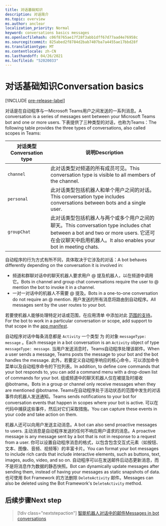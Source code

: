 ```yaml
---
title: 对话基础知识
description: 对话简介
ms.topic: overview
ms.author: anclear
localization_priority: Normal
keyword: conversations basics messages
ms.openlocfilehash: c06f8765ae17f28f3abb1dff67d77aad4e76958c
ms.sourcegitcommit: 825abed2f8784d2bab7407ba7a4455ae17bbd28f
ms.translationtype: MT
ms.contentlocale: zh-CN
ms.lasthandoff: 04/26/2021
ms.locfileid: "52020033"
---
```

# <a name="conversation-basics"></a><span data-ttu-id="3b7d9-103">对话基础知识</span><span class="sxs-lookup"><span data-stu-id="3b7d9-103">Conversation basics</span></span>

[!INCLUDE [pre-release-label](~/includes/v4-to-v3-pointer-bots.md)]

<span data-ttu-id="3b7d9-104">对话是在自动程序与一Microsoft Teams用户之间发送的一系列消息。</span><span class="sxs-lookup"><span data-stu-id="3b7d9-104">A conversation is a series of messages sent between your Microsoft Teams bot and one or more users.</span></span> <span data-ttu-id="3b7d9-105">下表提供了三种类型的对话，也称为Teams：</span><span class="sxs-lookup"><span data-stu-id="3b7d9-105">The following table provides the three types of conversations, also called scopes in Teams:</span></span>

| <span data-ttu-id="3b7d9-106">对话类型</span><span class="sxs-lookup"><span data-stu-id="3b7d9-106">Conversation type</span></span> | <span data-ttu-id="3b7d9-107">说明</span><span class="sxs-lookup"><span data-stu-id="3b7d9-107">Description</span></span> |
| ------- | ----------- |
| `channel` | <span data-ttu-id="3b7d9-108">此对话类型对频道的所有成员可见。</span><span class="sxs-lookup"><span data-stu-id="3b7d9-108">This conversation type is visible to all members of the channel.</span></span> |
| `personal` | <span data-ttu-id="3b7d9-109">此对话类型包括机器人和单个用户之间的对话。</span><span class="sxs-lookup"><span data-stu-id="3b7d9-109">This conversation type includes conversations between bots and a single user.</span></span> |
| `groupChat` | <span data-ttu-id="3b7d9-110">此对话类型包括机器人与两个或多个用户之间的聊天。</span><span class="sxs-lookup"><span data-stu-id="3b7d9-110">This conversation type includes chat between a bot and two or more users.</span></span> <span data-ttu-id="3b7d9-111">它还可在会议聊天中启用机器人。</span><span class="sxs-lookup"><span data-stu-id="3b7d9-111">It also enables your bot in meeting chats.</span></span> |

<span data-ttu-id="3b7d9-112">自动程序的行为方式有所不同，具体取决于它涉及的对话：</span><span class="sxs-lookup"><span data-stu-id="3b7d9-112">A bot behaves differently depending on the conversation it is involved in:</span></span>

* <span data-ttu-id="3b7d9-113">频道和群聊对话中的聊天机器人要求用户 @ 提及机器人，以在频道中调用它。</span><span class="sxs-lookup"><span data-stu-id="3b7d9-113">Bots in channel and group chat conversations require the user to @ mention the bot to invoke it in a channel.</span></span>
* <span data-ttu-id="3b7d9-114">一对一对话中的机器人不需要 @ 提及。</span><span class="sxs-lookup"><span data-stu-id="3b7d9-114">Bots in a one-to-one conversation do not require an @ mention.</span></span> <span data-ttu-id="3b7d9-115">用户发送的所有消息将路由到自动程序。</span><span class="sxs-lookup"><span data-stu-id="3b7d9-115">All messages sent by the user routes to your bot.</span></span>

<span data-ttu-id="3b7d9-116">若要使机器人能够处理特定对话或范围，在应用清单 中添加对此 [范围的支持](~/resources/schema/manifest-schema.md)。</span><span class="sxs-lookup"><span data-stu-id="3b7d9-116">For the bot to work in a particular conversation or scope, add support to that scope in the [app manifest](~/resources/schema/manifest-schema.md).</span></span>

<span data-ttu-id="3b7d9-117">自动程序对话中每条消息都是 `Activity` 一个类型 为 的对象 `messageType: message` 。</span><span class="sxs-lookup"><span data-stu-id="3b7d9-117">Each message in a bot conversation is an `Activity` object of type `messageType: message`.</span></span> <span data-ttu-id="3b7d9-118">当用户发送消息时，Teams自动程序处理该邮件。</span><span class="sxs-lookup"><span data-stu-id="3b7d9-118">When a user sends a message, Teams posts the message to your bot and the bot handles the message.</span></span> <span data-ttu-id="3b7d9-119">此外，若要定义自动程序响应的核心命令，可以添加命令菜单以及自动程序命令的下拉列表。</span><span class="sxs-lookup"><span data-stu-id="3b7d9-119">In addition, to define core commands that your bot responds to, you can add a command menu with a drop-down list of commands for your bot.</span></span> <span data-ttu-id="3b7d9-120">组或频道中的聊天机器人仅在被提及时接收@botname。</span><span class="sxs-lookup"><span data-stu-id="3b7d9-120">Bots in a group or channel only receive messages when they are mentioned @botname.</span></span> <span data-ttu-id="3b7d9-121">Teams在自动程序处于活动状态的范围中发生的对话事件向机器人发送通知。</span><span class="sxs-lookup"><span data-stu-id="3b7d9-121">Teams sends notifications to your bot for conversation events that happen in scopes where your bot is active.</span></span> <span data-ttu-id="3b7d9-122">可以在代码中捕获这些事件，然后对它们采取措施。</span><span class="sxs-lookup"><span data-stu-id="3b7d9-122">You can capture these events in your code and take action on them.</span></span> 

<span data-ttu-id="3b7d9-123">机器人还可以向用户发送主动消息。</span><span class="sxs-lookup"><span data-stu-id="3b7d9-123">A bot can also send proactive messages to users.</span></span> <span data-ttu-id="3b7d9-124">主动消息是自动程序发送的任何不响应用户请求的消息。</span><span class="sxs-lookup"><span data-stu-id="3b7d9-124">A proactive message is any message sent by a bot that is not in response to a request from a user.</span></span> <span data-ttu-id="3b7d9-125">你可以设置自动程序消息的格式，以包含包含交互式元素（如按钮、文本、图像、音频、视频等）的丰富卡片。</span><span class="sxs-lookup"><span data-stu-id="3b7d9-125">You can format your bot messages to include rich cards that include interactive elements, such as buttons, text, images, audio, video, and so on.</span></span> <span data-ttu-id="3b7d9-126">自动程序可以在发送邮件后动态更新消息，而不是将消息作为数据的静态快照。</span><span class="sxs-lookup"><span data-stu-id="3b7d9-126">Bot can dynamically update messages after sending them, instead of having your messages as static snapshots of data.</span></span> <span data-ttu-id="3b7d9-127">也可使用 Bot Framework 的方法删除 `DeleteActivity` 邮件。</span><span class="sxs-lookup"><span data-stu-id="3b7d9-127">Messages can also be deleted using the Bot Framework's `DeleteActivity` method.</span></span>

## <a name="next-step"></a><span data-ttu-id="3b7d9-128">后续步骤</span><span class="sxs-lookup"><span data-stu-id="3b7d9-128">Next step</span></span>

> [!div class="nextstepaction"]
> [<span data-ttu-id="3b7d9-129">智能机器人对话中的邮件</span><span class="sxs-lookup"><span data-stu-id="3b7d9-129">Messages in bot conversations</span></span>](~/bots/how-to/conversations/conversation-messages.md)
